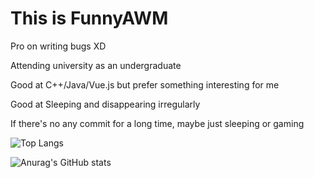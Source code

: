 # This is FunnyAWM
Pro on writing bugs XD

Attending university as an undergraduate

Good at C++/Java/Vue.js but prefer something interesting for me

Good at Sleeping and disappearing irregularly

If there's no any commit for a long time, maybe just sleeping or gaming

![Top Langs](https://github-readme-stats.vercel.app/api/top-langs/?username=FunnyAWM&theme=dark)

![Anurag's GitHub stats](https://github-readme-stats.vercel.app/api?username=FunnyAWM&show_icons=true&theme=dark&icon_color=FFFFFF)
